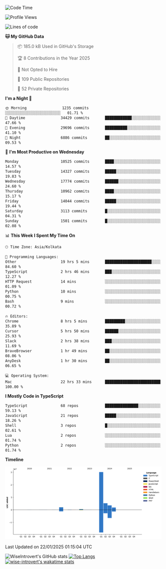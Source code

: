 <!--START_SECTION:waka-->
![Code Time](http://img.shields.io/badge/Code%20Time-2%2C138%20hrs%2021%20mins-blue)

![Profile Views](http://img.shields.io/badge/Profile%20Views-0-blue)

![Lines of code](https://img.shields.io/badge/From%20Hello%20World%20I%27ve%20Written-43.8%20million%20lines%20of%20code-blue)

**🐱 My GitHub Data** 

> 📦 185.0 kB Used in GitHub's Storage 
 > 
> 🏆 8 Contributions in the Year 2025
 > 
> 🚫 Not Opted to Hire
 > 
> 📜 109 Public Repositories 
 > 
> 🔑 52 Private Repositories 
 > 
**I'm a Night 🦉** 

```text
🌞 Morning                1235 commits        ░░░░░░░░░░░░░░░░░░░░░░░░░   01.71 % 
🌆 Daytime                34429 commits       ████████████░░░░░░░░░░░░░   47.66 % 
🌃 Evening                29696 commits       ██████████░░░░░░░░░░░░░░░   41.10 % 
🌙 Night                  6886 commits        ██░░░░░░░░░░░░░░░░░░░░░░░   09.53 % 
```
📅 **I'm Most Productive on Wednesday** 

```text
Monday                   10525 commits       ████░░░░░░░░░░░░░░░░░░░░░   14.57 % 
Tuesday                  14327 commits       █████░░░░░░░░░░░░░░░░░░░░   19.83 % 
Wednesday                17774 commits       ██████░░░░░░░░░░░░░░░░░░░   24.60 % 
Thursday                 10962 commits       ████░░░░░░░░░░░░░░░░░░░░░   15.17 % 
Friday                   14044 commits       █████░░░░░░░░░░░░░░░░░░░░   19.44 % 
Saturday                 3113 commits        █░░░░░░░░░░░░░░░░░░░░░░░░   04.31 % 
Sunday                   1501 commits        █░░░░░░░░░░░░░░░░░░░░░░░░   02.08 % 
```


📊 **This Week I Spent My Time On** 

```text
🕑︎ Time Zone: Asia/Kolkata

💬 Programming Languages: 
Other                    19 hrs 5 mins       █████████████████████░░░░   84.60 % 
TypeScript               2 hrs 46 mins       ███░░░░░░░░░░░░░░░░░░░░░░   12.27 % 
HTTP Request             14 mins             ░░░░░░░░░░░░░░░░░░░░░░░░░   01.09 % 
Python                   10 mins             ░░░░░░░░░░░░░░░░░░░░░░░░░   00.75 % 
Bash                     9 mins              ░░░░░░░░░░░░░░░░░░░░░░░░░   00.72 % 

🔥 Editors: 
Chrome                   8 hrs 5 mins        █████████░░░░░░░░░░░░░░░░   35.89 % 
Cursor                   5 hrs 50 mins       ██████░░░░░░░░░░░░░░░░░░░   25.93 % 
Slack                    2 hrs 38 mins       ███░░░░░░░░░░░░░░░░░░░░░░   11.69 % 
BraveBrowser             1 hr 49 mins        ██░░░░░░░░░░░░░░░░░░░░░░░   08.06 % 
AnyDesk                  1 hr 30 mins        ██░░░░░░░░░░░░░░░░░░░░░░░   06.65 % 

💻 Operating System: 
Mac                      22 hrs 33 mins      █████████████████████████   100.00 % 
```

**I Mostly Code in TypeScript** 

```text
TypeScript               68 repos            ███████████████░░░░░░░░░░   59.13 % 
JavaScript               21 repos            █████░░░░░░░░░░░░░░░░░░░░   18.26 % 
Shell                    3 repos             █░░░░░░░░░░░░░░░░░░░░░░░░   02.61 % 
Lua                      2 repos             ░░░░░░░░░░░░░░░░░░░░░░░░░   01.74 % 
Python                   2 repos             ░░░░░░░░░░░░░░░░░░░░░░░░░   01.74 % 
```



**Timeline**

![Lines of Code chart](https://raw.githubusercontent.com/wise-introvert/wise-introvert/master/assets/bar_graph.png)


 Last Updated on 22/01/2025 01:15:04 UTC
<!--END_SECTION:waka-->

![WiseIntrovert's GitHub stats](https://github-readme-stats.vercel.app/api?username=wise-introvert&count_private=true&show_icons=true)
[![Top Langs](https://github-readme-stats.vercel.app/api/top-langs/?username=wise-introvert&langs_count=10)](https://github.com/anuraghazra/github-readme-stats)
[![wise-introvert's wakatime stats](https://github-readme-stats.vercel.app/api/wakatime?username=wiseintrovert)](https://github.com/anuraghazra/github-readme-stats)
